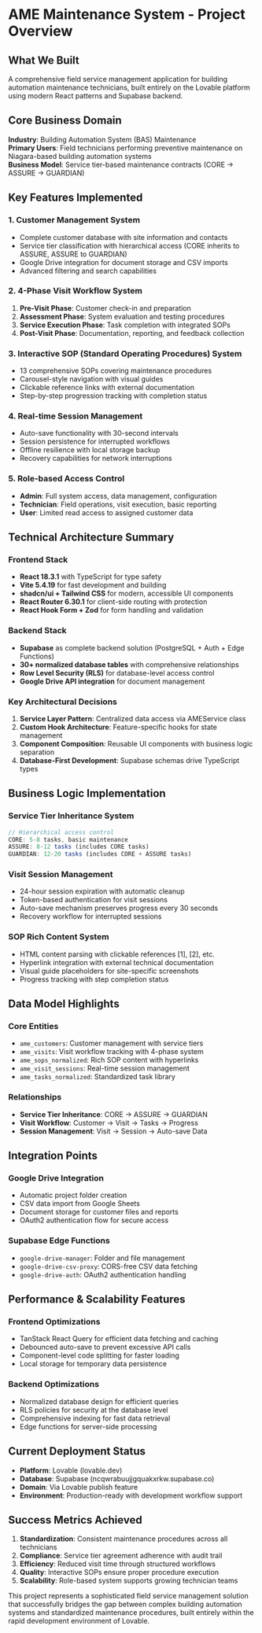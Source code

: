 # AME Maintenance System - Project Overview

## What We Built
A comprehensive field service management application for building automation maintenance technicians, built entirely on the Lovable platform using modern React patterns and Supabase backend.

## Core Business Domain
**Industry**: Building Automation System (BAS) Maintenance  
**Primary Users**: Field technicians performing preventive maintenance on Niagara-based building automation systems  
**Business Model**: Service tier-based maintenance contracts (CORE → ASSURE → GUARDIAN)

## Key Features Implemented

### 1. Customer Management System
- Complete customer database with site information and contacts
- Service tier classification with hierarchical access (CORE inherits to ASSURE, ASSURE to GUARDIAN)
- Google Drive integration for document storage and CSV imports
- Advanced filtering and search capabilities

### 2. 4-Phase Visit Workflow System
1. **Pre-Visit Phase**: Customer check-in and preparation
2. **Assessment Phase**: System evaluation and testing procedures
3. **Service Execution Phase**: Task completion with integrated SOPs
4. **Post-Visit Phase**: Documentation, reporting, and feedback collection

### 3. Interactive SOP (Standard Operating Procedures) System
- 13 comprehensive SOPs covering maintenance procedures
- Carousel-style navigation with visual guides
- Clickable reference links with external documentation
- Step-by-step progression tracking with completion status

### 4. Real-time Session Management
- Auto-save functionality with 30-second intervals
- Session persistence for interrupted workflows
- Offline resilience with local storage backup
- Recovery capabilities for network interruptions

### 5. Role-based Access Control
- **Admin**: Full system access, data management, configuration
- **Technician**: Field operations, visit execution, basic reporting
- **User**: Limited read access to assigned customer data

## Technical Architecture Summary

### Frontend Stack
- **React 18.3.1** with TypeScript for type safety
- **Vite 5.4.19** for fast development and building
- **shadcn/ui + Tailwind CSS** for modern, accessible UI components
- **React Router 6.30.1** for client-side routing with protection
- **React Hook Form + Zod** for form handling and validation

### Backend Stack
- **Supabase** as complete backend solution (PostgreSQL + Auth + Edge Functions)
- **30+ normalized database tables** with comprehensive relationships
- **Row Level Security (RLS)** for database-level access control
- **Google Drive API integration** for document management

### Key Architectural Decisions
1. **Service Layer Pattern**: Centralized data access via AMEService class
2. **Custom Hook Architecture**: Feature-specific hooks for state management
3. **Component Composition**: Reusable UI components with business logic separation
4. **Database-First Development**: Supabase schemas drive TypeScript types

## Business Logic Implementation

### Service Tier Inheritance System
```typescript
// Hierarchical access control
CORE: 5-8 tasks, basic maintenance
ASSURE: 8-12 tasks (includes CORE tasks)
GUARDIAN: 12-20 tasks (includes CORE + ASSURE tasks)
```

### Visit Session Management
- 24-hour session expiration with automatic cleanup
- Token-based authentication for visit sessions
- Auto-save mechanism preserves progress every 30 seconds
- Recovery workflow for interrupted sessions

### SOP Rich Content System
- HTML content parsing with clickable references [1], [2], etc.
- Hyperlink integration with external technical documentation
- Visual guide placeholders for site-specific screenshots
- Progress tracking with step completion status

## Data Model Highlights

### Core Entities
- `ame_customers`: Customer management with service tiers
- `ame_visits`: Visit workflow tracking with 4-phase system
- `ame_sops_normalized`: Rich SOP content with hyperlinks
- `ame_visit_sessions`: Real-time session management
- `ame_tasks_normalized`: Standardized task library

### Relationships
- **Service Tier Inheritance**: CORE → ASSURE → GUARDIAN
- **Visit Workflow**: Customer → Visit → Tasks → Progress
- **Session Management**: Visit → Session → Auto-save Data

## Integration Points

### Google Drive Integration
- Automatic project folder creation
- CSV data import from Google Sheets
- Document storage for customer files and reports
- OAuth2 authentication flow for secure access

### Supabase Edge Functions
- `google-drive-manager`: Folder and file management
- `google-drive-csv-proxy`: CORS-free CSV data fetching
- `google-drive-auth`: OAuth2 authentication handling

## Performance & Scalability Features

### Frontend Optimizations
- TanStack React Query for efficient data fetching and caching
- Debounced auto-save to prevent excessive API calls
- Component-level code splitting for faster loading
- Local storage for temporary data persistence

### Backend Optimizations
- Normalized database design for efficient queries
- RLS policies for security at the database level
- Comprehensive indexing for fast data retrieval
- Edge functions for server-side processing

## Current Deployment Status
- **Platform**: Lovable (lovable.dev)
- **Database**: Supabase (ncqwrabuujjgquakxrkw.supabase.co)
- **Domain**: Via Lovable publish feature
- **Environment**: Production-ready with development workflow support

## Success Metrics Achieved
1. **Standardization**: Consistent maintenance procedures across all technicians
2. **Compliance**: Service tier agreement adherence with audit trail
3. **Efficiency**: Reduced visit time through structured workflows
4. **Quality**: Interactive SOPs ensure proper procedure execution
5. **Scalability**: Role-based system supports growing technician teams

This project represents a sophisticated field service management solution that successfully bridges the gap between complex building automation systems and standardized maintenance procedures, built entirely within the rapid development environment of Lovable.
